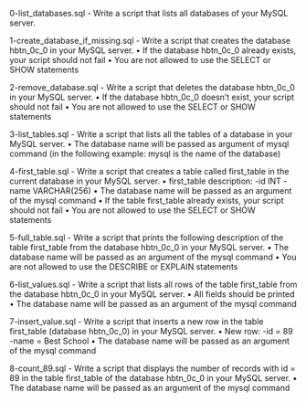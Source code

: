 0-list_databases.sql - Write a script that lists all databases of your MySQL server.

1-create_database_if_missing.sql - Write a script that creates the database hbtn_0c_0 in your MySQL server.
    • If the database hbtn_0c_0 already exists, your script should not fail
    • You are not allowed to use the SELECT or SHOW statements

2-remove_database.sql - Write a script that deletes the database hbtn_0c_0 in your MySQL server.
    • If the database hbtn_0c_0 doesn’t exist, your script should not fail
    • You are not allowed to use the SELECT or SHOW statements

3-list_tables.sql - Write a script that lists all the tables of a database in your MySQL server.
    • The database name will be passed as argument of mysql command (in the following example: mysql is the name of the database)

4-first_table.sql - Write a script that creates a table called first_table in the current database in your MySQL server.
    • first_table description:
        -id INT
        -name VARCHAR(256)
    • The database name will be passed as an argument of the mysql command
    • If the table first_table already exists, your script should not fail
    • You are not allowed to use the SELECT or SHOW statements

5-full_table.sql - Write a script that prints the following description of the table first_table from the database hbtn_0c_0 in your MySQL server.
    • The database name will be passed as an argument of the mysql command
    • You are not allowed to use the DESCRIBE or EXPLAIN statements

6-list_values.sql - Write a script that lists all rows of the table first_table from the database hbtn_0c_0 in your MySQL server.
    • All fields should be printed
    • The database name will be passed as an argument of the mysql command

7-insert_value.sql - Write a script that inserts a new row in the table first_table (database hbtn_0c_0) in your MySQL server.
    • New row:
        -id = 89
        -name = Best School
    • The database name will be passed as an argument of the mysql command

8-count_89.sql - Write a script that displays the number of records with id = 89 in the table first_table of the database hbtn_0c_0 in your MySQL server.
    • The database name will be passed as an argument of the mysql command